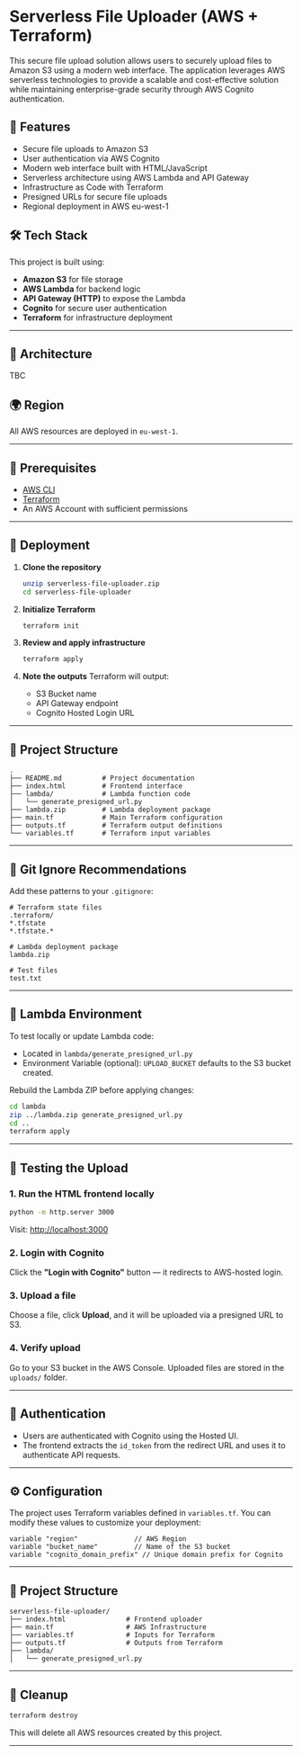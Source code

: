 # Serverless File Uploader (AWS + Terraform)

This secure file upload solution allows users to securely upload files to Amazon S3 using a modern web interface. The application leverages AWS serverless technologies to provide a scalable and cost-effective solution while maintaining enterprise-grade security through AWS Cognito authentication.

## 🚀 Features

- Secure file uploads to Amazon S3
- User authentication via AWS Cognito
- Modern web interface built with HTML/JavaScript
- Serverless architecture using AWS Lambda and API Gateway
- Infrastructure as Code with Terraform
- Presigned URLs for secure file uploads
- Regional deployment in AWS eu-west-1

## 🛠️ Tech Stack

This project is built using:
- **Amazon S3** for file storage
- **AWS Lambda** for backend logic
- **API Gateway (HTTP)** to expose the Lambda
- **Cognito** for secure user authentication
- **Terraform** for infrastructure deployment

---

## 📱 Architecture
TBC

## 🌍 Region

All AWS resources are deployed in `eu-west-1`.

---

## 🧰 Prerequisites

- [AWS CLI](https://docs.aws.amazon.com/cli/latest/userguide/install-cliv2.html)
- [Terraform](https://www.terraform.io/downloads)
- An AWS Account with sufficient permissions

---

## 🚀 Deployment

1. **Clone the repository**
   ```bash
   unzip serverless-file-uploader.zip
   cd serverless-file-uploader
   ```

2. **Initialize Terraform**
   ```bash
   terraform init
   ```

3. **Review and apply infrastructure**
   ```bash
   terraform apply
   ```

4. **Note the outputs**
   Terraform will output:
   - S3 Bucket name
   - API Gateway endpoint
   - Cognito Hosted Login URL

---

## 📁 Project Structure

```
.
├── README.md          # Project documentation
├── index.html         # Frontend interface
├── lambda/            # Lambda function code
│   └── generate_presigned_url.py
├── lambda.zip         # Lambda deployment package
├── main.tf            # Main Terraform configuration
├── outputs.tf         # Terraform output definitions
└── variables.tf       # Terraform input variables
```

---

## 📝 Git Ignore Recommendations

Add these patterns to your `.gitignore`:
```
# Terraform state files
.terraform/
*.tfstate
*.tfstate.*

# Lambda deployment package
lambda.zip

# Test files
test.txt
```

---

## 📝 Lambda Environment

To test locally or update Lambda code:
- Located in `lambda/generate_presigned_url.py`
- Environment Variable (optional): `UPLOAD_BUCKET` defaults to the S3 bucket created.

Rebuild the Lambda ZIP before applying changes:
```bash
cd lambda
zip ../lambda.zip generate_presigned_url.py
cd ..
terraform apply
```

---

## 🧪 Testing the Upload

### 1. Run the HTML frontend locally

```bash
python -m http.server 3000
```

Visit: [http://localhost:3000](http://localhost:3000)

### 2. Login with Cognito

Click the **"Login with Cognito"** button — it redirects to AWS-hosted login.

### 3. Upload a file

Choose a file, click **Upload**, and it will be uploaded via a presigned URL to S3.

### 4. Verify upload

Go to your S3 bucket in the AWS Console. Uploaded files are stored in the `uploads/` folder.

---

## 🔐 Authentication

- Users are authenticated with Cognito using the Hosted UI.
- The frontend extracts the `id_token` from the redirect URL and uses it to authenticate API requests.

---

## ⚙️ Configuration

The project uses Terraform variables defined in `variables.tf`. You can modify these values to customize your deployment:

```hcl
variable "region"              // AWS Region
variable "bucket_name"         // Name of the S3 bucket
variable "cognito_domain_prefix" // Unique domain prefix for Cognito
```

---

## 📁 Project Structure

```
serverless-file-uploader/
├── index.html               # Frontend uploader
├── main.tf                  # AWS Infrastructure
├── variables.tf             # Inputs for Terraform
├── outputs.tf               # Outputs from Terraform
├── lambda/
│   └── generate_presigned_url.py
```

---

## 🧹 Cleanup

```bash
terraform destroy
```

This will delete all AWS resources created by this project.

---
